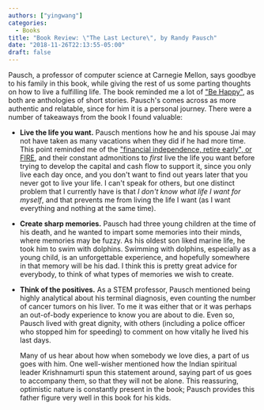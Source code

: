 ```yaml
---
authors: ["yingwang"]
categories:
  - Books
title: "Book Review: \"The Last Lecture\", by Randy Pausch"
date: "2018-11-26T22:13:55-05:00"
draft: false
---
```


Pausch, a professor of computer science at Carnegie Mellon, says goodbye to his
family in this book, while giving the rest of us some parting thoughts on how to
live a fulfilling life. The book reminded me a lot of ["Be
Happy"](/posts/2017/12/17/be_happy), as both are anthologies of short stories.
Pausch's comes across as more authentic and relatable, since for him it is a
personal journey. There were a number of takeaways from the book I found
valuable:

-   **Live the life you want.** Pausch mentions how he and his spouse Jai may
    not have taken as many vacations when they did if he had more time. This
    point reminded me of the ["financial independence, retire early", or
    FIRE](https://twocents.lifehacker.com/the-basics-of-fire-financial-independence-and-early-re-1820129768),
    and their constant admonitions to *first* live the life you want before
    trying to develop the capital and cash flow to support it, since you only
    live each day once, and you don't want to find out years later that you
    never got to live your life. I can't speak for others, but one distinct
    problem that I currently have is that *I don't know what life I want for
    myself*, and that prevents me from living the life I want (as I want
    everything and nothing at the same time).

-   **Create sharp memories.** Pausch had three young children at the time of
    his death, and he wanted to impart some memories into their minds, where
    memories may be fuzzy. As his oldest son liked marine life, he took him to
    swim with dolphins. Swimming with dolphins, especially as a young child, is
    an unforgettable experience, and hopefully somewhere in that memory will be
    his dad. I think this is pretty great advice for everybody, to think of what
    types of memories we wish to create.

-   **Think of the positives.** As a STEM professor, Pausch mentioned being
    highly analytical about his terminal diagnosis, even counting the number of
    cancer tumors on his liver. To me it was either that or it was perhaps an
    out-of-body experience to know you are about to die. Even so, Pausch lived
    with great dignity, with others (including a police officer who stopped him
    for speeding) to comment on how vitally he lived his last days.

    Many of us hear about how when somebody we love dies, a part of us goes with
    him. One well-wisher mentioned how the Indian spiritual leader Krishnamurti
    spun this statement around, saying part of us goes to accompany them, so
    that they will not be alone. This reassuring, optimistic nature is
    constantly present in the book; Pausch provides this father figure very well
    in this book for his kids.
